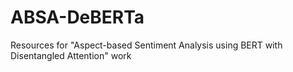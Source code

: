 # ABSA-DeBERTa
Resources for "Aspect-based Sentiment Analysis using BERT with Disentangled Attention" work
